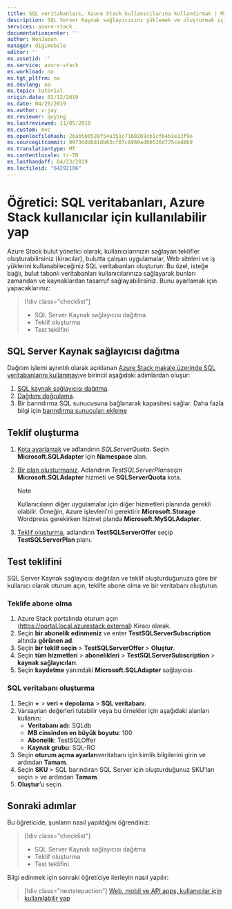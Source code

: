 ```yaml
---
title: SQL veritabanları, Azure Stack kullanıcılarına kullandırmak | Microsoft Docs
description: SQL Server Kaynak sağlayıcısını yüklemek ve oluşturmak için öğretici, Azure Stack kullanıcıları SQL veritabanı oluşturma sağlayan sunar.
services: azure-stack
documentationcenter: ''
author: WenJason
manager: digimobile
editor: ''
ms.assetid: ''
ms.service: azure-stack
ms.workload: na
ms.tgt_pltfrm: na
ms.devlang: na
ms.topic: tutorial
origin.date: 02/12/2019
ms.date: 04/29/2019
ms.author: v-jay
ms.reviewer: quying
ms.lastreviewed: 11/05/2018
ms.custom: mvc
ms.openlocfilehash: 26ab5b0528f54a351c7168269cb1cfb4b1e13f9e
ms.sourcegitcommit: 0973dddb81db03cf07c8966ad66526d775ced8b9
ms.translationtype: MT
ms.contentlocale: tr-TR
ms.lasthandoff: 04/23/2019
ms.locfileid: "64292106"
---
```

# <a name="tutorial-make-sql-databases-available-to-your-azure-stack-users"></a>Öğretici: SQL veritabanları, Azure Stack kullanıcılar için kullanılabilir yap

Azure Stack bulut yönetici olarak, kullanıcılarınızın sağlayan teklifler oluşturabilirsiniz (kiracılar), bulutta çalışan uygulamalar, Web siteleri ve iş yüklerini kullanabileceğiniz SQL veritabanları oluşturun. Bu özel, isteğe bağlı, bulut tabanlı veritabanları kullanıcılarınıza sağlayarak bunları zamandan ve kaynaklardan tasarruf sağlayabilirsiniz. Bunu ayarlamak için yapacaklarınız:

> [!div class="checklist"]
> * SQL Server Kaynak sağlayıcısı dağıtma
> * Teklif oluşturma
> * Test teklifini

## <a name="deploy-the-sql-server-resource-provider"></a>SQL Server Kaynak sağlayıcısı dağıtma

Dağıtım işlemi ayrıntılı olarak açıklanan [Azure Stack makale üzerinde SQL veritabanlarını kullanmayı](azure-stack-sql-resource-provider-deploy.md)ve birincil aşağıdaki adımlardan oluşur:

1. [SQL kaynak sağlayıcısı dağıtma](azure-stack-sql-resource-provider-deploy.md).
2. [Dağıtımı doğrulama](azure-stack-sql-resource-provider-deploy.md#verify-the-deployment-using-the-azure-stack-portal).
3. Bir barındırma SQL sunucusuna bağlanarak kapasitesi sağlar. Daha fazla bilgi için [barındırma sunucuları ekleme](azure-stack-sql-resource-provider-hosting-servers.md)

## <a name="create-an-offer"></a>Teklif oluşturma

1.  [Kota ayarlamak](azure-stack-plan-offer-quota-overview.md ) ve adlandırın *SQLServerQuota*. Seçin **Microsoft.SQLAdapter** için **Namespace** alan.
2.  [Bir plan oluşturmanız](azure-stack-create-plan.md). Adlandırın *TestSQLServerPlan*seçin **Microsoft.SQLAdapter** hizmeti ve **SQLServerQuota** kota.

    > [!NOTE]
    > Kullanıcıların diğer uygulamalar için diğer hizmetleri planında gerekli olabilir. Örneğin, Azure işlevleri'ni gerektirir **Microsoft.Storage** Wordpress gerekirken hizmet planda **Microsoft.MySQLAdapter**.

3.  [Teklif oluşturma](azure-stack-create-offer.md), adlandırın **TestSQLServerOffer** seçip **TestSQLServerPlan** planı.

## <a name="test-the-offer"></a>Test teklifini

SQL Server Kaynak sağlayıcısı dağıtılan ve teklif oluşturduğunuza göre bir kullanıcı olarak oturum açın, teklife abone olma ve bir veritabanı oluşturun.

### <a name="subscribe-to-the-offer"></a>Teklife abone olma

1. Azure Stack portalında oturum açın (https://portal.local.azurestack.external) Kiracı olarak.
2. Seçin **bir abonelik edinmeniz** ve enter **TestSQLServerSubscription** altında **görünen ad**.
3. Seçin **bir teklif seçin** > **TestSQLServerOffer** > **Oluştur**.
4. Seçin **tüm hizmetleri** > **abonelikleri** > **TestSQLServerSubscription** > **kaynak sağlayıcıları**.
5. Seçin **kaydetme** yanındaki **Microsoft.SQLAdapter** sağlayıcısı.

### <a name="create-a-sql-database"></a>SQL veritabanı oluşturma

1. Seçin **+**  >  **veri + depolama** > **SQL veritabanı**.
2. Varsayılan değerleri tutabilir veya bu örnekler için aşağıdaki alanları kullanın:
    - **Veritabanı adı**: SQLdb
    - **MB cinsinden en büyük boyutu**: 100
    - **Abonelik**: TestSQLOffer
    - **Kaynak grubu**: SQL-RG
3. Seçin **oturum açma ayarları**veritabanı için kimlik bilgilerini girin ve ardından **Tamam**.
4. Seçin **SKU** > SQL barındıran SQL Server için oluşturduğunuz SKU'ları seçin > ve ardından **Tamam**.
5. **Oluştur**’u seçin.

## <a name="next-steps"></a>Sonraki adımlar

Bu öğreticide, şunların nasıl yapıldığını öğrendiniz:

> [!div class="checklist"]
> * SQL Server Kaynak sağlayıcısı dağıtma
> * Teklif oluşturma
> * Test teklifini

Bilgi edinmek için sonraki öğreticiye ilerleyin nasıl yapılır:

> [!div class="nextstepaction"]
> [Web, mobil ve API apps, kullanıcılar için kullanılabilir yap]( azure-stack-tutorial-app-service.md)

<!-- Update_Description: wording update -->